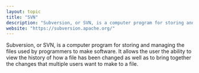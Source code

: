 ```yaml
---
layout: topic
title: "SVN"
description: "Subversion, or SVN, is a computer program for storing and managing the files used by programmers to make software. It allows the user the ability to view the history of how a file has been changed as well as to bring together the changes that multiple users want to make to a file."
website: "https://subversion.apache.org/"
---
```


Subversion, or SVN, is a computer program for storing and managing the files used by programmers to make software. It allows the user the ability to view the history of how a file has been changed as well as to bring together the changes that multiple users want to make to a file.

